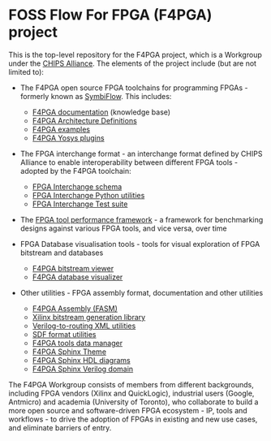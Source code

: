 # FOSS Flow For FPGA (F4PGA) project

This is the top-level repository for the F4PGA project, which is a Workgroup under the [CHIPS Alliance](https://chipsalliance.org).
The elements of the project include (but are not limited to):

* The F4PGA open source FPGA toolchains for programming FPGAs - formerly known as [SymbiFlow](https://github.com/SymbiFlow). This includes:

  * [F4PGA documentation](https://github.com/chipsalliance/f4pga-docs) (knowledge base)
  * [F4PGA Architecture Definitions](https://github.com/SymbiFlow/f4pga-arch-defs)
  * [F4PGA examples](https://github.com/chipsalliance/f4pga-examples)
  * [F4PGA Yosys plugins](https://github.com/f4pga/yosys-f4pga-plugins)

* The FPGA interchange format - an interchange format defined by CHIPS Alliance to enable interoperability between different FPGA tools - adopted by the F4PGA toolchain:

  * [FPGA Interchange schema](https://github.com/chipsalliance/fpga-interchange-schema)
  * [FPGA Interchange Python utilities](https://github.com/chipsalliance/python-fpga-interchange)
  * [FPGA Interchange Test suite](https://github.com/SymbiFlow/fpga-interchange-tests)

* The [FPGA tool performance framework](https://github.com/chipsalliance/fpga-tool-perf) - a framework for benchmarking designs against various FPGA tools, and vice versa, over time

* FPGA Database visualisation tools - tools for visual exploration of FPGA bitstream and databases

  * [F4PGA bitstream viewer](https://github.com/SymbiFlow/f4pga-bitstream-viewer)
  * [F4PGA database visualizer](https://github.com/chipsalliance/f4pga-database-visualizer)

* Other utilities - FPGA assembly format, documentation and other utilities

  * [F4PGA Assembly (FASM)](https://github.com/chipsalliance/fasm)
  * [Xilinx bitstream generation library](https://github.com/SymbiFlow/f4pga-xc-fasm)
  * [Verilog-to-routing XML utilities](https://github.com/SymbiFlow/vtr-xml-utils)
  * [SDF format utilities](https://github.com/chipsalliance/python-sdf-timing)
  * [F4PGA tools data manager](https://github.com/SymbiFlow/symbiflow-tools-data-manager)
  * [F4PGA Sphinx Theme](https://github.com/SymbiFlow/sphinx_symbiflow_theme)
  * [F4PGA Sphinx HDL diagrams](https://github.com/SymbiFlow/sphinxcontrib-hdl-diagrams)
  * [F4PGA Sphinx Verilog domain](https://github.com/SymbiFlow/sphinx-verilog-domain)

The F4PGA Workgroup consists of members from different backgrounds, including FPGA vendors (Xilinx and QuickLogic), industrial users (Google, Antmicro) and academia (University of Toronto), who collaborate to build a more open source and software-driven FPGA ecosystem - IP, tools and workflows - to drive the adoption of FPGAs in existing and new use cases, and eliminate barriers of entry.
